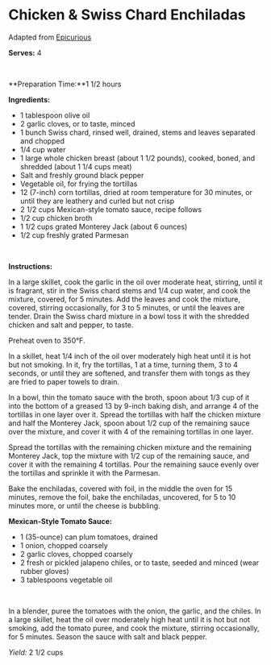 Chicken & Swiss Chard Enchiladas
================================

Adapted from [Epicurious](http://www.epicurious.com/recipes/food/views/Chicken-and-Swiss-Chard-Enchilada-Casserole-13593)

**Serves:** 4

 

**Preparation Time:**1 1/2 hours

**Ingredients:**

-   1 tablespoon olive oil
-   2 garlic cloves, or to taste, minced
-   1 bunch Swiss chard, rinsed well, drained, stems and leaves separated and chopped
-   1/4 cup water
-   1 large whole chicken breast (about 1 1/2 pounds), cooked, boned, and shredded (about 1 1/4 cups meat)
-   Salt and freshly ground black pepper
-   Vegetable oil, for frying the tortillas
-   12 (7-inch) corn tortillas, dried at room temperature for 30 minutes, or until they are leathery and curled but not crisp
-   2 1/2 cups Mexican-style tomato sauce, recipe follows
-   1/2 cup chicken broth
-   1 1/2 cups grated Monterey Jack (about 6 ounces)
-   1/2 cup freshly grated Parmesan

 

**Instructions:**

In a large skillet, cook the garlic in the oil over moderate heat, stirring, until it is fragrant, stir in the Swiss chard stems and 1/4 cup water, and cook the mixture, covered, for 5 minutes. Add the leaves and cook the mixture, covered, stirring occasionally, for 3 to 5 minutes, or until the leaves are tender. Drain the Swiss chard mixture in a bowl toss it with the shredded chicken and salt and pepper, to taste.

Preheat oven to 350°F.

In a skillet, heat 1/4 inch of the oil over moderately high heat until it is hot but not smoking. In it, fry the tortillas, 1 at a time, turning them, 3 to 4 seconds, or until they are softened, and transfer them with tongs as they are fried to paper towels to drain.

In a bowl, thin the tomato sauce with the broth, spoon about 1/3 cup of it into the bottom of a greased 13 by 9-inch baking dish, and arrange 4 of the tortillas in one layer over it. Spread the tortillas with half the chicken mixture and half the Monterey Jack, spoon about 1/2 cup of the remaining sauce over the mixture, and cover it with 4 of the remaining tortillas in one layer.

Spread the tortillas with the remaining chicken mixture and the remaining Monterey Jack, top the mixture with 1/2 cup of the remaining sauce, and cover it with the remaining 4 tortillas. Pour the remaining sauce evenly over the tortillas and sprinkle it with the Parmesan.

Bake the enchiladas, covered with foil, in the middle the oven for 15 minutes, remove the foil, bake the enchiladas, uncovered, for 5 to 10 minutes more, or until the cheese is bubbling.

**Mexican-Style Tomato Sauce:**

-   1 (35-ounce) can plum tomatoes, drained
-   1 onion, chopped coarsely
-   2 garlic cloves, chopped coarsely
-   2 fresh or pickled jalapeno chiles, or to taste, seeded and minced (wear rubber gloves)
-   3 tablespoons vegetable oil

 

In a blender, puree the tomatoes with the onion, the garlic, and the chiles. In a large skillet, heat the oil over moderately high heat until it is hot but not smoking, add the tomato puree, and cook the mixture, stirring occasionally, for 5 minutes. Season the sauce with salt and black pepper.

*Yield:* 2 1/2 cups
